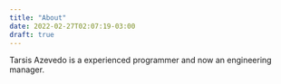 ```yaml
---
title: "About"
date: 2022-02-27T02:07:19-03:00
draft: true
---
```


Tarsis Azevedo is a experienced programmer and now an engineering manager.
